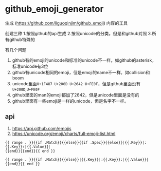 # github_emoji_generator
生成 (https://github.com/liguoqinjim/github_emoji) 内容的工具

创建三种
1.按照github的api生成
2.按照unicode的分类，但是和github对照
3.所有github特殊的

有几个问题
1. github有的emoji的unicode和标准的unicode不一样，如github的asterisk，标准unicode有3位
2. github有unicode相同的emoji，但是emoji的name不一样，如collision和boom
3. unicode里面`U+1F487 U+200D U+2642 U+FE0F`，但是github里面没有`U+200D`,`U+FE0F`
4. github里面的man的emoji都加了2642，但是unicode里面是没有的
5. github里面有一些emoji是一样的unicode，但是名字不一样。

## api
1. https://api.github.com/emojis
2. https://unicode.org/emoji/charts/full-emoji-list.html


```
{{ range . }}{{if .Match}}{{else}}{{if .Spec}}{{else}}|{{.Key}}|:{{.Key}}:|{{.Value}}|
{{end}}{{end}}{{ end }}
```

```
{{ range . }}{{if .Match}}{{else}}|{{.Key}}|:{{.Key}}:|{{.Value}}|
{{end}}{{ end }}
```
